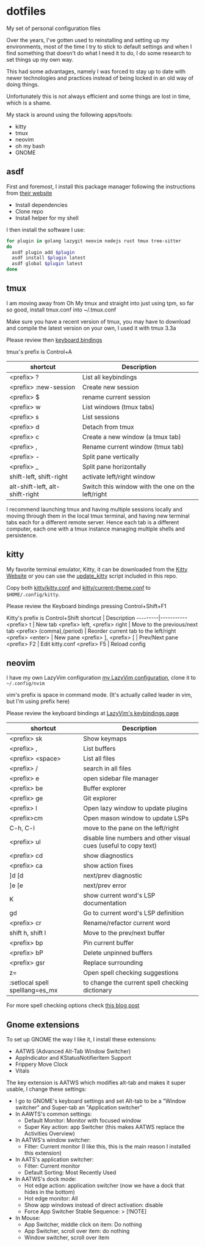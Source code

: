 # dotfiles

My set of personal configuration files

Over the years, I've gotten used to reinstalling and setting up my environments,
most of the time I try to stick to default settings and when I find something that
doesn't do what I need it to do, I do some research to set things up my own way.

This had some advantages, namely I was forced to stay up to date with newer
technologies and practices instead of being locked in an old way of doing things.

Unfortunately this is not always efficient and some things are lost in time,
which is a shame.

My stack is around using the following apps/tools:

- kitty
- tmux
- neovim
- oh my bash
- GNOME

## asdf

First and foremost, I install this package manager following the instructions from
[their website](https://asdf-vm.com/guide/getting-started.html)

- Install dependencies
- Clone repo
- Install helper for my shell

I then install the software I use:

```bash
for plugin in golang lazygit neovim nodejs rust tmux tree-sitter
do
  asdf plugin add $plugin
  asdf install $plugin latest
  asdf global $plugin latest
done
```

## tmux

I am moving away from Oh My tmux and straight into just using tpm, so far so good,
install tmux.conf into ~/.tmux.conf

Make sure you have a recent version of tmux, you may have to download and compile the
latest version on your own, I used it with tmux 3.3a

Please review then
[keyboard bindings](https://github.com/gpakosz/.tmux?tab=readme-ov-file#bindings)

tmux's prefix is Control+A

shortcut   | Description
-----------|-----------
\<prefix> ? | List all keybindings
\<prefix> :new-session | Create new session
\<prefix> $ | rename current session
\<prefix> w | List windows (tmux tabs)
\<prefix> s | List sessions
\<prefix> d | Detach from tmux
\<prefix> c | Create a new window (a tmux tab)
\<prefix> , | Rename current window (tmux tab)
\<prefix> - | Split pane vertically
\<prefix> _ | Split pane horizontally
shift-left, shift-right | activate left/right window
alt-shift-left, alt-shift-right | Switch this window with the one on the left/right

I recommend launching tmux and having multiple sessions locally and moving through
them in the local tmux terminal, and having new terminal tabs each for a different
remote server. Hence each tab is a different computer, each one with a tmux instance
managing multiple shells and persistence.

## kitty

My favorite terminal emulator, Kitty, it can be downloaded from the
[Kitty Website](https://sw.kovidgoyal.net/kitty/binary/)
or you can use the [update_kitty](/update_kitty) script included in this repo.

Copy both [kitty/kitty.conf](kitty/kitty.conf) and
[kitty/current-theme.conf](current-theme.conf) to `$HOME/.config/kitty`.

Please review the Keyboard bindings pressing Control+Shift+F1

Kitty's prefix is Control+Shift
shortcut | Description
---------|-----------
\<prefix> t | New tab
\<prefix> left, \<prefix> right | Move to the previous/next tab
\<prefix> (comma),(period) | Reorder current tab to the left/right
\<prefix> \<enter> | New pane
\<prefix> ], \<prefix> [ | Prev/Next pane
\<prefix> F2 | Edit kitty.conf
\<prefix> F5 | Reload config

## neovim

I have my own LazyVim configuration 
[my LazyVim configuration](https://github.com/Sheco/LazyVimStarter),
clone it to `~/.config/nvim`

vim's prefix is space in command mode. (It's actually called leader in vim,
but I'm using prefix here)

Please review the keyboard bindings at [LazyVim's keybindings page](https://www.lazyvim.org/keymaps)

shortcut | Description
---------|-----------
\<prefix> sk | Show keymaps
\<prefix> , | List buffers
\<prefix> \<space> | List all files
\<prefix> / | search in all files
\<prefix> e | open sidebar file manager
\<prefix> be | Buffer explorer
\<prefix> ge | Git explorer
\<prefix> l | Open lazy window to update plugins
\<prefix>cm | Open mason window to update LSPs
C-h, C-l | move to the pane on the left/right
\<prefix> ul | disable line numbers and other visual cues (useful to copy text)
\<prefix> cd | show diagnostics
\<prefix> ca | show action fixes
]d [d | next/prev diagnostic
]e [e | next/prev error
K | show current word's LSP documentation
gd | Go to current word's LSP definition
\<prefix> cr | Rename/refactor current word
shift h, shift l | Move to the prev/next buffer
\<prefix> bp | Pin current buffer
\<prefix> bP | Delete unpinned buffers
\<prefix> gsr | Replace surrounding
z= | Open spell checking suggestions
:setlocal spell spelllang=es_mx | to change the current spell checking dictionary

For more spell checking options check [this blog post](https://johncodes.com/posts/2023/02-25-nvim-spell/)

## Gnome extensions

To set up GNOME the way I like it, I install these extensions:

- AATWS (Advanced Alt-Tab Window Switcher)
- AppIndicator and KStatusNotifierItem Support
- Frippery Move Clock
- Vitals

The key extension is AATWS which modifies alt-tab and makes it super usable, I
change these settings:

- I go to GNOME's keyboard settings and set Alt-tab to be a "Window switcher"
and Super-tab an "Application switcher"
- In AAWTS's common settings:
  - Default Monitor: Monitor with focused window
  - Super Key action: app Switcher (this makes AATWS replace the Activities Overview)
- In AATWS's window switcher:
  - Filter: Current monitor (I like this, this is the main reason I installed
  this extension)
- In AATS's application switcher:
  - Filter: Current monitor
  - Default Sorting: Most Recently Used
- In AATWS's dock mode:
  - Hot edge action: application switcher (now we have a dock that hides in the bottom)
  - Hot edge monitor: All
  - Show app windows instead of direct activation: disable
  - Force App Switcher Stable Sequence: > [!NOTE]
- In Mouse:
  - App Switcher, middle click on item: Do nothing
  - App Switcher, scroll over item: do nothing
  - Window switcher, scroll over item
